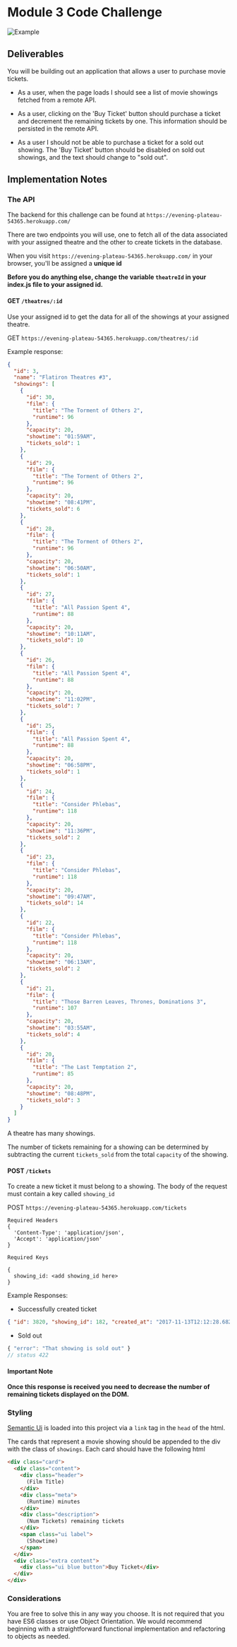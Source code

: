 # Module 3 Code Challenge

![Example](assets/code-challenge-3.gif)

## Deliverables

You will be building out an application that allows a user to purchase movie tickets.

* As a user, when the page loads I should see a list of movie showings fetched from a remote API.

* As a user, clicking on the 'Buy Ticket' button should purchase a ticket and decrement the remaining tickets by one. This information should be persisted in the remote API.

* As a user I should not be able to purchase a ticket for a sold out showing. The 'Buy Ticket' button should be disabled on sold out showings, and the text should change to "sold out".

## Implementation Notes

### The API

The backend for this challenge can be found at `https://evening-plateau-54365.herokuapp.com/`

There are two endpoints you will use, one to fetch all of the data associated with your assigned theatre and the other to create tickets in the database.

When you visit `https://evening-plateau-54365.herokuapp.com/` in your browser, you'll be assigned a **unique id**

**Before you do anything else, change the variable `theatreId` in your index.js file to your assigned id.**

#### GET `/theatres/:id`

Use your assigned id to get the data for all of the showings at your assigned theatre.

GET `https://evening-plateau-54365.herokuapp.com/theatres/:id`

Example response:
```json
{
  "id": 3,
  "name": "Flatiron Theatres #3",
  "showings": [
    {
      "id": 30,
      "film": {
        "title": "The Torment of Others 2",
        "runtime": 96
      },
      "capacity": 20,
      "showtime": "01:59AM",
      "tickets_sold": 1
    },
    {
      "id": 29,
      "film": {
        "title": "The Torment of Others 2",
        "runtime": 96
      },
      "capacity": 20,
      "showtime": "08:41PM",
      "tickets_sold": 6
    },
    {
      "id": 28,
      "film": {
        "title": "The Torment of Others 2",
        "runtime": 96
      },
      "capacity": 20,
      "showtime": "06:50AM",
      "tickets_sold": 1
    },
    {
      "id": 27,
      "film": {
        "title": "All Passion Spent 4",
        "runtime": 88
      },
      "capacity": 20,
      "showtime": "10:11AM",
      "tickets_sold": 10
    },
    {
      "id": 26,
      "film": {
        "title": "All Passion Spent 4",
        "runtime": 88
      },
      "capacity": 20,
      "showtime": "11:02PM",
      "tickets_sold": 7
    },
    {
      "id": 25,
      "film": {
        "title": "All Passion Spent 4",
        "runtime": 88
      },
      "capacity": 20,
      "showtime": "06:58PM",
      "tickets_sold": 1
    },
    {
      "id": 24,
      "film": {
        "title": "Consider Phlebas",
        "runtime": 118
      },
      "capacity": 20,
      "showtime": "11:36PM",
      "tickets_sold": 2
    },
    {
      "id": 23,
      "film": {
        "title": "Consider Phlebas",
        "runtime": 118
      },
      "capacity": 20,
      "showtime": "09:47AM",
      "tickets_sold": 14
    },
    {
      "id": 22,
      "film": {
        "title": "Consider Phlebas",
        "runtime": 118
      },
      "capacity": 20,
      "showtime": "06:13AM",
      "tickets_sold": 2
    },
    {
      "id": 21,
      "film": {
        "title": "Those Barren Leaves, Thrones, Dominations 3",
        "runtime": 107
      },
      "capacity": 20,
      "showtime": "03:55AM",
      "tickets_sold": 4
    },
    {
      "id": 20,
      "film": {
        "title": "The Last Temptation 2",
        "runtime": 85
      },
      "capacity": 20,
      "showtime": "08:48PM",
      "tickets_sold": 3
    }
  ]
}
```

A theatre has many showings.

The number of tickets remaining for a showing can be determined by subtracting the current `tickets_sold` from the total `capacity` of the showing.


#### POST `/tickets`

To create a new ticket it must belong to a showing. The body of the request must contain a key called  `showing_id`

POST `https://evening-plateau-54365.herokuapp.com/tickets`

```
Required Headers
{
  'Content-Type': 'application/json',
  'Accept': 'application/json'
}

Required Keys

{
  showing_id: <add showing_id here>
}

```

Example Responses:
* Successfully created ticket
```json
{ "id": 3820, "showing_id": 182, "created_at": "2017-11-13T12:12:28.682Z" }
```
* Sold out
```js
{ "error": "That showing is sold out" }
// status 422
```

#### Important Note

**Once this response is received you need to decrease the number of remaining tickets displayed on the DOM.**

### Styling

[Semantic Ui](https://semantic-ui.com/elements/list.html) is loaded into this project via a `link` tag in the `head` of the html.

The cards that represent a movie showing should be appended to the div with the class of  `showings`.  Each card should have the following html

```html
<div class="card">
  <div class="content">
    <div class="header">
      (Film Title)
    </div>
    <div class="meta">
      (Runtime) minutes
    </div>
    <div class="description">
      (Num Tickets) remaining tickets
    </div>
    <span class="ui label">
      (Showtime)
    </span>
  </div>
  <div class="extra content">
    <div class="ui blue button">Buy Ticket</div>
  </div>
</div>
```

### Considerations

You are free to solve this in any way you choose. It is not required that you have ES6 classes or use Object Orientation. We would recommend beginning with a straightforward functional implementation and refactoring to objects as needed.

